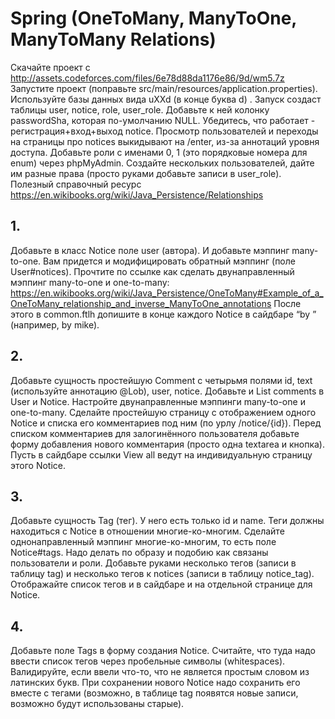 # Spring (OneToMany, ManyToOne, ManyToMany Relations)

Скачайте проект с http://assets.codeforces.com/files/6e78d88da1176e86/9d/wm5.7z Запустите проект (поправьте src/main/resources/application.properties). Используйте базы данных вида uXXd (в конце буква d) . Запуск создаст таблицы user, notice, role, user_role. Добавьте к ней колонку passwordSha, которая по-умолчанию NULL. Убедитесь, что работает - регистрация+вход+выход notice. Просмотр пользователей и переходы на страницы про notices выкидывают на /enter, из-за аннотаций уровня доступа. Добавьте роли с именами 0, 1 (это порядковые номера для enum) через phpMyAdmin. Создайте нескольких пользователей, дайте им разные права (просто руками добавьте записи в user_role). Полезный справочный ресурс https://en.wikibooks.org/wiki/Java_Persistence/Relationships

## 1.
Добавьте в класс Notice поле user (автора). И добавьте мэппинг many-to-one. Вам придется и модифицировать обратный мэппинг (поле User#notices). Прочтите по ссылке как сделать двунаправленный мэппинг many-to-one и one-to-many: https://en.wikibooks.org/wiki/Java_Persistence/OneToMany#Example_of_a_OneToMany_relationship_and_inverse_ManyToOne_annotations
После этого в common.ftlh допишите в конце каждого Notice в сайдбаре “by <login>” (например, by mike).

## 2.
Добавьте сущность простейшую Comment с четырьмя полями id, text (используйте аннотацию @Lob), user, notice. Добавьте и List<Comment> comments в User и Notice. Настройте двунаправленные мэппинги many-to-one и one-to-many. Сделайте простейшую страницу с отображением одного Notice и списка его комментариев под ним (по урлу /notice/{id}). Перед списком комментариев для залогинённого пользователя добавьте форму добавления нового комментария (просто одна textarea и кнопка). Пусть в сайдбаре ссылки View all ведут на индивидуальную страницу этого Notice.

## 3.
Добавьте сущность Tag (тег). У него есть только id и name. Теги должны находиться с Notice в отношении многие-ко-многим. Сделайте однонаправленный мэппинг многие-ко-многим, то есть поле Notice#tags. Надо делать по образу и подобию как связаны пользователи и роли. Добавьте руками несколько тегов (записи в таблицу tag) и несколько тегов к notices (записи в таблицу notice_tag). Отображайте список тегов и в сайдбаре и на отдельной странице для Notice.

## 4.
Добавьте поле Tags в форму создания Notice. Считайте, что туда надо ввести список тегов через пробельные символы (whitespaces). Валидируйте, если ввели что-то, что не является простым словом из латинских букв. При сохранении нового Notice надо сохранить его вместе с тегами (возможно, в таблице tag появятся новые записи, возможно будут использованы старые).
